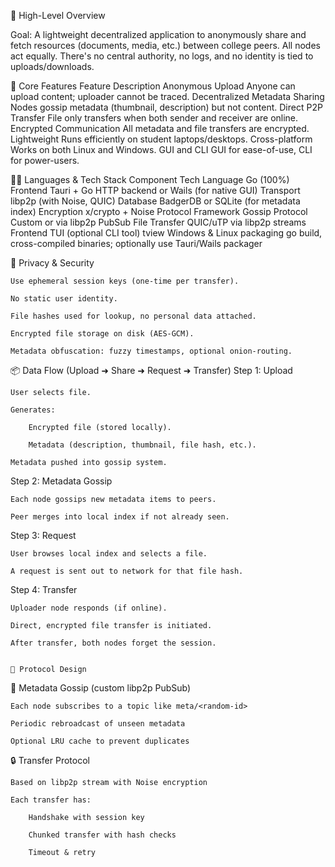🧭 High-Level Overview

Goal: A lightweight decentralized application to anonymously share and fetch resources (documents, media, etc.) between college peers. All nodes act equally. There's no central authority, no logs, and no identity is tied to uploads/downloads.


🧱 Core Features
Feature	Description
Anonymous Upload	Anyone can upload content; uploader cannot be traced.
Decentralized Metadata Sharing	Nodes gossip metadata (thumbnail, description) but not content.
Direct P2P Transfer	File only transfers when both sender and receiver are online.
Encrypted Communication	All metadata and file transfers are encrypted.
Lightweight	Runs efficiently on student laptops/desktops.
Cross-platform	Works on both Linux and Windows.
GUI and CLI	GUI for ease-of-use, CLI for power-users.


🧑‍💻 Languages & Tech Stack
Component	Tech
Language	Go (100%)
Frontend	Tauri + Go HTTP backend or Wails (for native GUI)
Transport	libp2p (with Noise, QUIC)
Database	BadgerDB or SQLite (for metadata index)
Encryption	x/crypto + Noise Protocol Framework
Gossip Protocol	Custom or via libp2p PubSub
File Transfer	QUIC/uTP via libp2p streams
Frontend TUI (optional CLI tool)	tview
Windows & Linux packaging	go build, cross-compiled binaries; optionally use Tauri/Wails packager

🔐 Privacy & Security

    Use ephemeral session keys (one-time per transfer).

    No static user identity.

    File hashes used for lookup, no personal data attached.

    Encrypted file storage on disk (AES-GCM).

    Metadata obfuscation: fuzzy timestamps, optional onion-routing.

📦 Data Flow (Upload ➜ Share ➜ Request ➜ Transfer)
Step 1: Upload

    User selects file.

    Generates:

        Encrypted file (stored locally).

        Metadata (description, thumbnail, file hash, etc.).

    Metadata pushed into gossip system.

Step 2: Metadata Gossip

    Each node gossips new metadata items to peers.

    Peer merges into local index if not already seen.

Step 3: Request

    User browses local index and selects a file.

    A request is sent out to network for that file hash.

Step 4: Transfer

    Uploader node responds (if online).

    Direct, encrypted file transfer is initiated.

    After transfer, both nodes forget the session.


    🔁 Protocol Design
🔄 Metadata Gossip (custom libp2p PubSub)

    Each node subscribes to a topic like meta/<random-id>

    Periodic rebroadcast of unseen metadata

    Optional LRU cache to prevent duplicates

🔒 Transfer Protocol

    Based on libp2p stream with Noise encryption

    Each transfer has:

        Handshake with session key

        Chunked transfer with hash checks

        Timeout & retry


